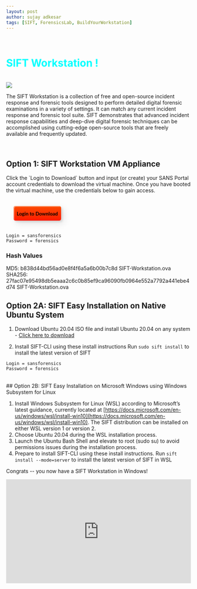 ```yaml
---
layout: post
author: sujay adkesar
tags: [SIFT, ForensicsLab, BuildYourWorkstation]
---
```


<link href="https://fonts.googleapis.com/css2?family=Lato&display=swap" rel="stylesheet">

<br>
<div class="eleven">
  <h1 style="color:cyan;">SIFT Workstation !</h1>
</div>
<br>

<img src="https://images.contentstack.io/v3/assets/blt36c2e63521272fdc/blt04e06c2fc90510cf/60a555d6ae6c8a6e290a6345/470x382-SIFT_logo.png">

<p>The SIFT Workstation is a collection of free and open-source incident response and forensic tools designed to perform detailed digital forensic examinations in a variety of settings. It can match any current incident response and forensic tool suite. SIFT demonstrates that advanced incident response capabilities and deep-dive digital forensic techniques can be accomplished using cutting-edge open-source tools that are freely available and frequently updated.</p>

<br>

## Option 1: SIFT Workstation VM Appliance

<p>Click the `Login to Download` button and input (or create) your SANS Portal account credentials to download the virtual machine. Once you have booted the virtual machine, use the credentials below to gain access.</p>


<button class="custom-btn btn-5"><a href="https://idp.sans.org/simplesaml/module.php/core/loginuserpass.php?AuthState=_ad88a78ae7ebadb9a2d29249382b66e79137c37615%3Ahttps%3A%2F%2Fidp.sans.org%2Fsimplesaml%2Fsaml2%2Fidp%2FSSOService.php%3Fspentityid%3Dhttps%253A%252F%252Fwww.sans.org%252Fsimplesaml%252Fmodule.php%252Fsaml%252Fsp%252Fmetadata.php%252Fsans-live-sp%26RelayState%3Dhttps%253A%252F%252Fwww.sans.org%252Faccount%252Floginsso%253Furl%253D%252Ftools%252Fsift-workstation%26cookieTime%3D1701848356"><span>Login to Download</span></a></button>


```
Login = sansforensics
Password = forensics
```

### Hash Values

MD5: b838d44bd56ad0e8f4f6a5a6b00b7c8d SIFT-Workstation.ova
SHA256: 27fac07e95498db5eaaa2c6c0b85ef9ca96090fb0964e552a7792a441ebe4d74 SIFT-Workstation.ova


## Option 2A: SIFT Easy Installation on Native Ubuntu System

1. Download Ubuntu 20.04 ISO file and install Ubuntu 20.04 on any system - [Click here to download](http://www.ubuntu.com/download/desktop)

2. Install SIFT-CLI using these install instructions
Run `sudo sift install` to install the latest version of SIFT

```
Login = sansforensics
Password = forensics
```

<br>
## Option 2B: SIFT Easy Installation on Microsoft Windows using Windows Subsystem for Linux

1. Install Windows Subsystem for Linux (WSL) according to Microsoft’s latest guidance, currently located at [https://docs.microsoft.com/en-us/windows/wsl/install-win10](https://docs.microsoft.com/en-us/windows/wsl/install-win10). The SIFT distribution can be installed on either WSL version 1 or version 2.
2. Choose Ubuntu 20.04 during the WSL installation process.
3. Launch the Ubuntu Bash Shell and elevate to root (sudo su) to avoid permissions issues during the installation process.
4. Prepare to install SIFT-CLI using these install instructions.
Run `sift install --mode=server` to install the latest version of SIFT in WSL

Congrats -- you now have a SIFT Workstation in Windows!



<iframe width="504" height="283" src="https://www.youtube.com/embed/ai_7Fkv6igw" title="Getting Started with the SIFT Workstation Webcast with Rob Lee" frameborder="0" allow="accelerometer; autoplay; clipboard-write; encrypted-media; gyroscope; picture-in-picture; web-share" allowfullscreen style="display: block; margin: auto;"></iframe>


<style>
button {
  margin: 20px;
}

button a {
    color: black;
    font-weight: bold;
    text-decoration: none;
}

.custom-btn {
  width: 130px;
  height: 40px;
  color: #fff;
  border-radius: 5px;
  padding: 10px 25px;
  font-family: 'Lato', sans-serif;
  font-weight: 500;
  background: transparent;
  cursor: pointer;
  transition: all 0.3s ease;
  position: relative;
  display: inline-block;
   box-shadow:inset 2px 2px 2px 0px rgba(255,255,255,.5),
   7px 7px 20px 0px rgba(0,0,0,.1),
   4px 4px 5px 0px rgba(0,0,0,.1);
  outline: none;
}

/* 5 */
.btn-5 {
  width: 130px;
  height: 40px;
  line-height: 42px;
  padding: 0;
  border: none;
  background: rgb(255,27,0);
background: linear-gradient(0deg, rgba(255,27,0,1) 0%, rgba(251,75,2,1) 100%);
}
.btn-5:hover {
  color: #f0094a;
  background: transparent;
   box-shadow:none;
}
.btn-5:before,
.btn-5:after{
  content:'';
  position:absolute;
  top:0;
  right:0;
  height:2px;
  width:0;
  background: white;
  box-shadow:
   -1px -1px 5px 0px #fff,
   7px 7px 20px 0px #0003,
   4px 4px 5px 0px #0002;
  transition:400ms ease all;
}
.btn-5:after{
  right:inherit;
  top:inherit;
  left:0;
  bottom:0;
}
.btn-5:hover:before,
.btn-5:hover:after{
  width:100%;
  transition:800ms ease all;
}


</style>